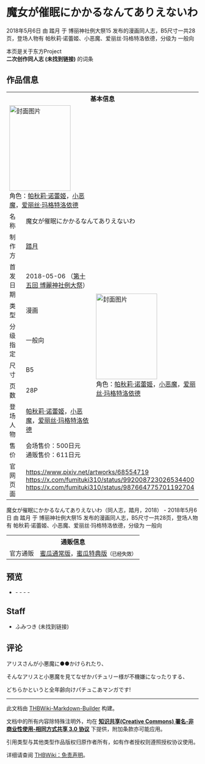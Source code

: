 # 魔女が催眠にかかるなんてありえないわ

<!-- source html: G:\repos\THBWiki-Markdown-Builder\THBWikiMarkdown\Temp\main\2\23\ns0%3A%E9%AD%94%E5%A5%B3%E3%81%8C%E5%82%AC%E7%9C%A0%E3%81%AB%E3%81%8B%E3%81%8B%E3%82%8B%E3%81%AA%E3%82%93%E3%81%A6%E3%81%82%E3%82%8A%E3%81%88%E3%81%AA%E3%81%84%E3%82%8F.html -->

2018年5月6日 由 踏月 于 博丽神社例大祭15 发布的漫画同人志，B5尺寸一共28页，登场人物有 帕秋莉·诺蕾姬、小恶魔、爱丽丝·玛格特洛依德，分级为 一般向

本页是关于东方Project  
 **二次创作同人志 (未找到链接)** 的词条
## 作品信息

<table><tbody><tr><th colspan="3">基本信息</th></tr><tr><td class="cover-artwork-mobile" colspan="2"><a href="./文件-魔女が催眠にかかるなんてありえないわ封面.png.md" class="image" title="封面图片"><img alt="封面图片" src="https://upload.thwiki.cc/thumb/3/31/%E9%AD%94%E5%A5%B3%E3%81%8C%E5%82%AC%E7%9C%A0%E3%81%AB%E3%81%8B%E3%81%8B%E3%82%8B%E3%81%AA%E3%82%93%E3%81%A6%E3%81%82%E3%82%8A%E3%81%88%E3%81%AA%E3%81%84%E3%82%8F%E5%B0%81%E9%9D%A2.png/160px-%E9%AD%94%E5%A5%B3%E3%81%8C%E5%82%AC%E7%9C%A0%E3%81%AB%E3%81%8B%E3%81%8B%E3%82%8B%E3%81%AA%E3%82%93%E3%81%A6%E3%81%82%E3%82%8A%E3%81%88%E3%81%AA%E3%81%84%E3%82%8F%E5%B0%81%E9%9D%A2.png" decoding="async" loading="lazy" width="160" height="224" srcset="https://upload.thwiki.cc/thumb/3/31/%E9%AD%94%E5%A5%B3%E3%81%8C%E5%82%AC%E7%9C%A0%E3%81%AB%E3%81%8B%E3%81%8B%E3%82%8B%E3%81%AA%E3%82%93%E3%81%A6%E3%81%82%E3%82%8A%E3%81%88%E3%81%AA%E3%81%84%E3%82%8F%E5%B0%81%E9%9D%A2.png/240px-%E9%AD%94%E5%A5%B3%E3%81%8C%E5%82%AC%E7%9C%A0%E3%81%AB%E3%81%8B%E3%81%8B%E3%82%8B%E3%81%AA%E3%82%93%E3%81%A6%E3%81%82%E3%82%8A%E3%81%88%E3%81%AA%E3%81%84%E3%82%8F%E5%B0%81%E9%9D%A2.png 1.5x, https://upload.thwiki.cc/thumb/3/31/%E9%AD%94%E5%A5%B3%E3%81%8C%E5%82%AC%E7%9C%A0%E3%81%AB%E3%81%8B%E3%81%8B%E3%82%8B%E3%81%AA%E3%82%93%E3%81%A6%E3%81%82%E3%82%8A%E3%81%88%E3%81%AA%E3%81%84%E3%82%8F%E5%B0%81%E9%9D%A2.png/320px-%E9%AD%94%E5%A5%B3%E3%81%8C%E5%82%AC%E7%9C%A0%E3%81%AB%E3%81%8B%E3%81%8B%E3%82%8B%E3%81%AA%E3%82%93%E3%81%A6%E3%81%82%E3%82%8A%E3%81%88%E3%81%AA%E3%81%84%E3%82%8F%E5%B0%81%E9%9D%A2.png 2x" data-file-width="715" data-file-height="1000"></a><div class="cover-char">角色：<a href="./帕秋莉·诺蕾姬.md" title="帕秋莉·诺蕾姬">帕秋莉·诺蕾姬</a>，<a href="./小恶魔.md" title="小恶魔">小恶魔</a>，<a href="./爱丽丝·玛格特洛依德.md" title="爱丽丝·玛格特洛依德">爱丽丝·玛格特洛依德</a></div></td>
</tr><tr><td class="label">名称</td><td colspan="2"> 魔女が催眠にかかるなんてありえないわ </td></tr><tr><td class="label">制作方</td><td><a href="./踏月.md" title="踏月">踏月</a></td><td class="cover-artwork" rowspan="8" style="min-width:224px;"><a href="./文件-魔女が催眠にかかるなんてありえないわ封面.png.md" class="image" title="封面图片"><img alt="封面图片" src="https://upload.thwiki.cc/thumb/3/31/%E9%AD%94%E5%A5%B3%E3%81%8C%E5%82%AC%E7%9C%A0%E3%81%AB%E3%81%8B%E3%81%8B%E3%82%8B%E3%81%AA%E3%82%93%E3%81%A6%E3%81%82%E3%82%8A%E3%81%88%E3%81%AA%E3%81%84%E3%82%8F%E5%B0%81%E9%9D%A2.png/160px-%E9%AD%94%E5%A5%B3%E3%81%8C%E5%82%AC%E7%9C%A0%E3%81%AB%E3%81%8B%E3%81%8B%E3%82%8B%E3%81%AA%E3%82%93%E3%81%A6%E3%81%82%E3%82%8A%E3%81%88%E3%81%AA%E3%81%84%E3%82%8F%E5%B0%81%E9%9D%A2.png" decoding="async" loading="lazy" width="160" height="224" srcset="https://upload.thwiki.cc/thumb/3/31/%E9%AD%94%E5%A5%B3%E3%81%8C%E5%82%AC%E7%9C%A0%E3%81%AB%E3%81%8B%E3%81%8B%E3%82%8B%E3%81%AA%E3%82%93%E3%81%A6%E3%81%82%E3%82%8A%E3%81%88%E3%81%AA%E3%81%84%E3%82%8F%E5%B0%81%E9%9D%A2.png/240px-%E9%AD%94%E5%A5%B3%E3%81%8C%E5%82%AC%E7%9C%A0%E3%81%AB%E3%81%8B%E3%81%8B%E3%82%8B%E3%81%AA%E3%82%93%E3%81%A6%E3%81%82%E3%82%8A%E3%81%88%E3%81%AA%E3%81%84%E3%82%8F%E5%B0%81%E9%9D%A2.png 1.5x, https://upload.thwiki.cc/thumb/3/31/%E9%AD%94%E5%A5%B3%E3%81%8C%E5%82%AC%E7%9C%A0%E3%81%AB%E3%81%8B%E3%81%8B%E3%82%8B%E3%81%AA%E3%82%93%E3%81%A6%E3%81%82%E3%82%8A%E3%81%88%E3%81%AA%E3%81%84%E3%82%8F%E5%B0%81%E9%9D%A2.png/320px-%E9%AD%94%E5%A5%B3%E3%81%8C%E5%82%AC%E7%9C%A0%E3%81%AB%E3%81%8B%E3%81%8B%E3%82%8B%E3%81%AA%E3%82%93%E3%81%A6%E3%81%82%E3%82%8A%E3%81%88%E3%81%AA%E3%81%84%E3%82%8F%E5%B0%81%E9%9D%A2.png 2x" data-file-width="715" data-file-height="1000"></a><div class="cover-char">角色：<a href="./帕秋莉·诺蕾姬.md" title="帕秋莉·诺蕾姬">帕秋莉·诺蕾姬</a>，<a href="./小恶魔.md" title="小恶魔">小恶魔</a>，<a href="./爱丽丝·玛格特洛依德.md" title="爱丽丝·玛格特洛依德">爱丽丝·玛格特洛依德</a></div></td>
</tr><tr><td class="label">首发日期</td><td>2018-05-06&#160;（<a href="/展会作品列表?e=%E5%8D%9A%E4%B8%BD%E7%A5%9E%E7%A4%BE%E4%BE%8B%E5%A4%A7%E7%A5%AD%2315">第十五回 博麗神社例大祭</a>）</td></tr><tr><td class="label">类型</td><td>漫画</td></tr><tr><td class="label">分级指定</td><td>一般向</td></tr><tr><td class="label">尺寸</td><td>B5</td></tr><tr><td class="label">页数</td><td>28P</td></tr><tr><td class="label">登场人物</td><td><a href="./帕秋莉·诺蕾姬.md" title="帕秋莉·诺蕾姬">帕秋莉·诺蕾姬</a>，<a href="./小恶魔.md" title="小恶魔">小恶魔</a>，<a href="./爱丽丝·玛格特洛依德.md" title="爱丽丝·玛格特洛依德">爱丽丝·玛格特洛依德</a></td></tr><tr><td class="label">售价</td><td>会场售价：500日元<br>通贩售价：611日元</td></tr>
<tr><td class="label">官网页面</td><td colspan="2"><a rel="nofollow" class="external free" href="https://www.pixiv.net/artworks/68554719">https://www.pixiv.net/artworks/68554719</a><br><a rel="nofollow" class="external free" href="https://x.com/fumituki310/status/992008723026534400">https://x.com/fumituki310/status/992008723026534400</a><br><a rel="nofollow" class="external free" href="https://x.com/fumituki310/status/987664775701192704">https://x.com/fumituki310/status/987664775701192704</a></td></tr></tbody></table>

魔女が催眠にかかるなんてありえないわ（同人志，踏月，2018） - 2018年5月6日 由 踏月 于 博丽神社例大祭15 发布的漫画同人志，B5尺寸一共28页，登场人物有 帕秋莉·诺蕾姬、小恶魔、爱丽丝·玛格特洛依德，分级为 一般向

<table><tbody><tr><th colspan="3">通贩信息</th></tr><tr><td class="label">官方通贩</td><td colspan="2"><a rel="nofollow" class="external text" href="https://www.melonbooks.co.jp/detail/detail.php?product_id=360663">蜜瓜通常版</a>，<a rel="nofollow" class="external text" href="https://www.melonbooks.co.jp/detail/detail.php?product_id=361058">蜜瓜特典版</a><span style="font-family: sans-serif; cursor: default; color:#555; font-size: 0.8em; bottom: 0.1em; font-weight: bold;" title="连接到已经失效网页">（已经失效）</span></td></tr></tbody></table>


## 预览
- [](./文件-魔女が催眠にかかるなんてありえないわ预览图1.png.md)- [](./文件-魔女が催眠にかかるなんてありえないわ预览图2.png.md)- [](./文件-魔女が催眠にかかるなんてありえないわ预览图3.png.md)- [](./文件-魔女が催眠にかかるなんてありえないわ预览图4.png.md)- [](./文件-魔女が催眠にかかるなんてありえないわ预览图5.png.md)

## Staff
- ふみつき (未找到链接)

## 评论

  
アリスさんが小悪魔に●●かけられたり、  

そんなアリスと小悪魔を見てなぜかパチュリー様が不機嫌になったりする、  

どちらかというと全年齢向けパチュこあマンガです!
  


  
  

  





---

此文档由 [THBWiki-Markdown-Builder](https://github.com/Delsin-Yu/THBWiki-Markdown-Builder) 构建。

文档中的所有内容除特殊注明外，均在 [**知识共享(Creative Commons) 署名-非商业性使用-相同方式共享 3.0 协议**](https://creativecommons.org/licenses/by-sa/3.0/deed.zh-hans) 下提供，附加条款亦可能应用。

引用类型与其他类型作品版权归原作者所有，如有作者授权则遵照授权协议使用。

详细请查阅 [THBWiki：免责声明](https://thbwiki.cc/THBWiki:%E5%85%8D%E8%B4%A3%E5%A3%B0%E6%98%8E)。


